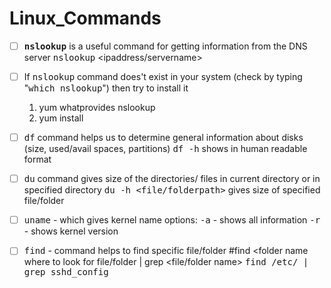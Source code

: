 # Linux_Commands
- [ ] <kbd>**nslookup**</kbd> is a useful command for getting information from the DNS server
    <kbd>nslookup</kbd> <ipaddress/servername>
- [ ] If <kbd>nslookup</kbd> command does't exist in your system (check by typing "<kbd>which nslookup</kbd>") then try to install it
    1. yum whatprovides nslookup 
    2. yum install <result of first command>
- [ ] <kbd>df</kbd> command helps us to determine general information about disks (size, used/avail spaces, partitions)
        <kbd>df -h</kbd> shows in human readable format
- [ ] <kbd>du</kbd> command gives size of the directories/ files in current directory or in specified directory
        <kbd>du -h <file/folderpath></kbd> gives size of specified file/folder
- [ ] <kbd>uname</kbd> - which gives kernel name
        options:
            <kbd>-a</kbd> - shows all information
            <kbd>-r</kbd> - shows kernel version
- [ ]  <kbd>find</kbd> - command helps to find specific file/folder 
         #find <folder name where to look for file/folder | grep <file/folder name>
         <kbd>find /etc/ | grep sshd_config</kbd>


 